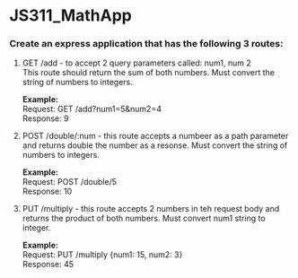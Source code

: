 # JS311_MathApp

<h3>Create an express application that has the following 3 routes: </h3>
<ol>
<li>GET /add - to accept 2 query parameters called: num1, num 2
<br> This route should return the sum of both numbers. Must convert the string of numbers to integers.</li>
<p><b>Example:</b>
<br>
Request: GET /add?num1=5&num2=4
<br>
Response: 9</p>
<li>POST /double/:num - this route accepts a numbeer as a path parameter and returns double the number as a resonse. Must convert the string of numbers to integers.</li>
<p><b>Example:</b>
<br>
Request: POST /double/5
<br>
Response: 10</p>
<li>PUT /multiply - this route accepts 2 numbers in teh request body and returns the product of both numbers. Must convert num1 string to integer.</li>
<p><b>Example:</b>
<br>
Request: PUT /multiply {num1: 15, num2: 3}
<br>
Response: 45</p>
</ol>